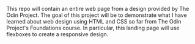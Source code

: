 This repo will contain an entire web page from a design provided by The Odin Project.
The goal of this project will be to demonstrate what I have learned about web design using HTML and CSS so far from The Odin Project's Foundations course. In particular, this landing page will use flexboxes to create a responsive design.